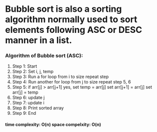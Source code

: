 # Bubble sort is also a sorting algorithm normally used to sort elements following ASC or DESC manner in a list.

### Algorithm of Bubble sort (ASC):
1. Step 1: Start
2. Step 2: Set i, j, temp
3. Step 3: Run a for loop from i to size
        repeat step 
4. Step 4: Run another for loop from j to size
        repeat step 5, 6
5. Step 5: if arr[j] > arr[j+1]
        yes, set temp = arr[j]
             set arr[j+1] = arr[j]
             set arr[j] = temp
6. Step 6: update j
7. Step 7: update i
8. Step 8: Print sorted array
9. Step 9: End

#### time complexity: O(n) space compelxity: O(n)